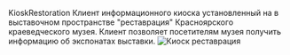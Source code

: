 KioskRestoration
Клиент информационного киоска установленный на в выставочном пространстве "реставрация" Красноярского краеведческого музея.
Клиент позволяет посетителям музея получить информацию об экспонатах выставки.
![Киоск реставрация](https://github.com/Alexander124rus/KioskRestoration/assets/25473119/834c7532-30de-4579-b957-2252137fb016)
